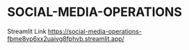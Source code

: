 # SOCIAL-MEDIA-OPERATIONS

Streamlit Link 
https://social-media-operations-fbme8vp6xx2uaivg8fphvb.streamlit.app/

